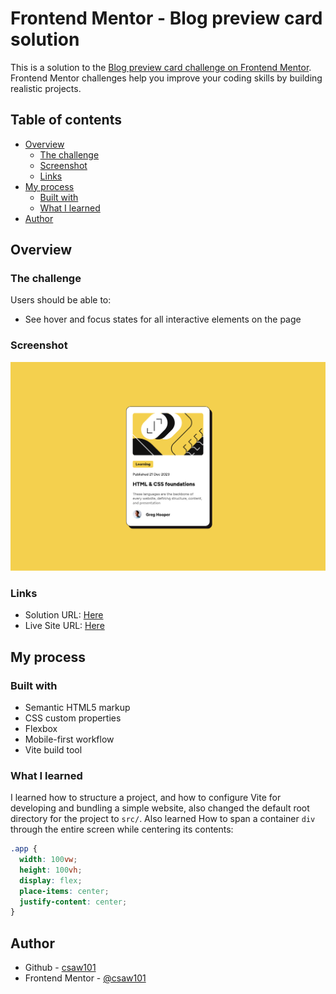 # Frontend Mentor - Blog preview card solution

This is a solution to the [Blog preview card challenge on Frontend Mentor](https://www.frontendmentor.io/challenges/blog-preview-card-ckPaj01IcS). Frontend Mentor challenges help you improve your coding skills by building realistic projects. 

## Table of contents

- [Overview](#overview)
  - [The challenge](#the-challenge)
  - [Screenshot](#screenshot)
  - [Links](#links)
- [My process](#my-process)
  - [Built with](#built-with)
  - [What I learned](#what-i-learned)
- [Author](#author)

## Overview

### The challenge

Users should be able to:

- See hover and focus states for all interactive elements on the page

### Screenshot

![](./screenshot.png)

### Links

- Solution URL: [Here](https://www.frontendmentor.io/solutions/blog-preview-card-using-flexbox-fT99rDlJde)
- Live Site URL: [Here](https://blog-preview-card-3gftoo45b-cool-guys-projects-09f00924.vercel.app/)

## My process

### Built with

- Semantic HTML5 markup
- CSS custom properties
- Flexbox
- Mobile-first workflow
- Vite build tool

### What I learned

I learned how to structure a project, and how to configure Vite for developing and bundling a simple website, also changed the default root directory for the project to `src/`.
Also learned How to span a container `div` through the entire screen while centering its contents:

```css
.app {
  width: 100vw;
  height: 100vh;
  display: flex;
  place-items: center;
  justify-content: center;
}
```

## Author

- Github - [csaw101](https://www.github.com/csaw101)
- Frontend Mentor - [@csaw101](https://www.frontendmentor.io/profile/csaw101)
